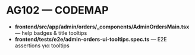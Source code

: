 # AG102 — CODEMAP
- **frontend/src/app/admin/orders/_components/AdminOrdersMain.tsx** — help badges & title tooltips
- **frontend/tests/e2e/admin-orders-ui-tooltips.spec.ts** — E2E assertions για tooltips
